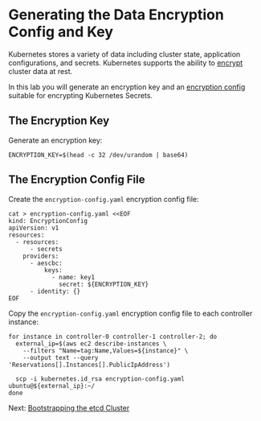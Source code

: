 # Generating the Data Encryption Config and Key

Kubernetes stores a variety of data including cluster state, application configurations, and secrets. Kubernetes supports the ability to [encrypt](https://kubernetes.io/docs/tasks/administer-cluster/encrypt-data) cluster data at rest.

In this lab you will generate an encryption key and an [encryption config](https://kubernetes.io/docs/tasks/administer-cluster/encrypt-data/#understanding-the-encryption-at-rest-configuration) suitable for encrypting Kubernetes Secrets.

## The Encryption Key

Generate an encryption key:

```
ENCRYPTION_KEY=$(head -c 32 /dev/urandom | base64)
```

## The Encryption Config File

Create the `encryption-config.yaml` encryption config file:

```
cat > encryption-config.yaml <<EOF
kind: EncryptionConfig
apiVersion: v1
resources:
  - resources:
      - secrets
    providers:
      - aescbc:
          keys:
            - name: key1
              secret: ${ENCRYPTION_KEY}
      - identity: {}
EOF
```

Copy the `encryption-config.yaml` encryption config file to each controller instance:

```
for instance in controller-0 controller-1 controller-2; do
  external_ip=$(aws ec2 describe-instances \
    --filters "Name=tag:Name,Values=${instance}" \
    --output text --query 'Reservations[].Instances[].PublicIpAddress')
  
  scp -i kubernetes.id_rsa encryption-config.yaml ubuntu@${external_ip}:~/
done
```

Next: [Bootstrapping the etcd Cluster](07-bootstrapping-etcd.md)
